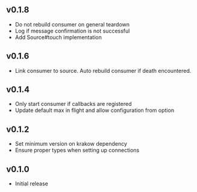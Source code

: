 ## v0.1.8
* Do not rebuild consumer on general teardown
* Log if message confirmation is not successful
* Add Source#touch implementation

## v0.1.6
* Link consumer to source. Auto rebuild consumer if death encountered.

## v0.1.4
* Only start consumer if callbacks are registered
* Update default max in flight and allow configuration from option

## v0.1.2
* Set minimum version on krakow dependency
* Ensure proper types when setting up connections

## v0.1.0
* Initial release
